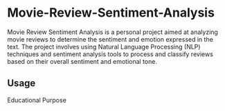 # Movie-Review-Sentiment-Analysis
Movie Review Sentiment Analysis is a personal project aimed at analyzing movie reviews to determine the sentiment and emotion expressed in the text. The project involves using Natural Language Processing (NLP) techniques and sentiment analysis tools to process and classify reviews based on their overall sentiment and emotional tone.
## Usage
Educational Purpose 

